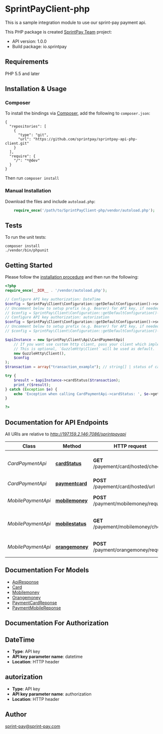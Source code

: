 # SprintPayClient-php
This is a sample integration module  to use our sprint-pay payment api.

This PHP package is created [SprintPay Team](https://github.com/sprintpay/sprintPay-api-php-client) project:

- API version: 1.0.0
- Build package: io.sprintpay

## Requirements

PHP 5.5 and later

## Installation & Usage
### Composer

To install the bindings via [Composer](http://getcomposer.org/), add the following to `composer.json`:

```
{
  "repositories": [
    {
      "type": "git",
      "url": "https://github.com/sprintpay/sprintpay-api-php-client.git"
    }
  ],
  "require": {
    "/": "*@dev"
  }
}
```

Then run `composer install`

### Manual Installation

Download the files and include `autoload.php`:

```php
    require_once('/path/to/SprintPayClient-php/vendor/autoload.php');
```

## Tests

To run the unit tests:

```
composer install
./vendor/bin/phpunit
```

## Getting Started

Please follow the [installation procedure](#installation--usage) and then run the following:

```php
<?php
require_once(__DIR__ . '/vendor/autoload.php');

// Configure API key authorization: DateTime
$config = SprintPay\Client\Configuration::getDefaultConfiguration()->setApiKeyParameter('datetime', 'YOUR_DATETIME');
// Uncomment below to setup prefix (e.g. Bearer) for API key, if needed
// $config = SprintPay\Client\Configuration::getDefaultConfiguration()->setApiKeyPrefix('datetime', 'Bearer');
// Configure API key authorization: autorization
$config = SprintPay\Client\Configuration::getDefaultConfiguration()->setApiKeyParameter('authorization', 'YOUR_AUTORIZATION');
// Uncomment below to setup prefix (e.g. Bearer) for API key, if needed
// $config = SprintPay\Client\Configuration::getDefaultConfiguration()->setApiKeyPrefix('authorization', 'Bearer');

$apiInstance = new SprintPay\Client\Api\CardPaymentApi(
    // If you want use custom http client, pass your client which implements `GuzzleHttp\ClientInterface`.
    // This is optional, `GuzzleHttp\Client` will be used as default.
    new GuzzleHttp\Client(),
    $config
);
$transaction = array("transaction_example"); // string[] | status of card payment

try {
    $result = $apiInstance->cardStatus($transaction);
    print_r($result);
} catch (Exception $e) {
    echo 'Exception when calling CardPaymentApi->cardStatus: ', $e->getMessage(), PHP_EOL;
}

?>
```

## Documentation for API Endpoints

All URIs are relative to *http://197.159.2.146:7086/sprintpayapi*

Class | Method | HTTP request | Description
------------ | ------------- | ------------- | -------------
*CardPaymentApi* | [**cardStatus**](docs/Api/CardPaymentApi.md#cardstatus) | **GET** /payement/card/hosted/check | check the status of card payment request by transaction id
*CardPaymentApi* | [**paymentcard**](docs/Api/CardPaymentApi.md#paymentcard) | **POST** /payement/card/hosted/url | Card payment
*MobilePaymentApi* | [**mobilemoney**](docs/Api/MobilePaymentApi.md#mobilemoney) | **POST** /payment/mobilemoney/request | Make a new mobilemoney payment
*MobilePaymentApi* | [**mobilestatus**](docs/Api/MobilePaymentApi.md#mobilestatus) | **GET** /payement/mobilemoney/check | check the status of mobile payment request using processingNumber
*MobilePaymentApi* | [**orangemoney**](docs/Api/MobilePaymentApi.md#orangemoney) | **POST** /payment/orangemoney/request | Make an payment using orangemoney


## Documentation For Models

 - [ApiResponse](docs/Model/ApiResponse.md)
 - [Card](docs/Model/Card.md)
 - [Mobilemoney](docs/Model/Mobilemoney.md)
 - [Orangemoney](docs/Model/Orangemoney.md)
 - [PaymentCardReponse](docs/Model/PaymentCardReponse.md)
 - [PaymentMobileReponse](docs/Model/PaymentMobileReponse.md)


## Documentation For Authorization


## DateTime

- **Type**: API key
- **API key parameter name**: datetime
- **Location**: HTTP header

## autorization

- **Type**: API key
- **API key parameter name**: authorization
- **Location**: HTTP header


## Author

sprint-pay@sprint-pay.com


